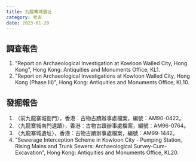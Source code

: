 ```yaml
---
title: 九龍寨城遺址
category: 考古
date: 2023-01-20
---
```

## 調查報告
1. "Report on Archaeological Investigation at Kowloon Walled City, Hong Kong", Hong Kong: Antiquities and Monuments Office, KL1.
2. "Report on Archaeological Investigations at Kowloon Walled City, Hong Kong (Phase Ⅲ)", Hong Kong: Antiquities and Monuments Office, KL10.
## 發掘報告
1. 〈前九龍寨城衙門〉，香港：古物古蹟辦事處檔案，編號：AM90-0422。
2. 〈九龍寨城南門遺蹟〉，香港：古物古蹟辦事處檔案，編號：AM96-0764。
3. 〈九龍寨城遺址〉，香港：古物古蹟辦事處檔案，編號：AM99-1442。
4. "Sewerage Interception Scheme in Kowloon City - Pumping Station, Rising Mains and Trunk Sewers: Archaeological Survey-Cum-Excavation", Hong Kong: Antiquities and Monuments Office, KL20.